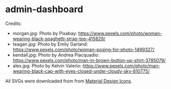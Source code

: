 # admin-dashboard


Credits:
 - morgan.jpg: Photo by Pixabay: https://www.pexels.com/photo/woman-wearing-black-spaghetti-strap-top-415829/
 - teagan.jpg: Photo by Emily Garland: https://www.pexels.com/photo/woman-posing-for-photo-1499327/
 - kendall.jpg: Photo by Andrea Piacquadio: https://www.pexels.com/photo/man-in-brown-button-up-shirt-3785079/
 - alex.jpg: Photo by Kelvin Valerio: https://www.pexels.com/photo/man-wearing-black-cap-with-eyes-closed-under-cloudy-sky-810775/

 All SVGs were downloaded from from [Material Design Icons](https://pictogrammers.com/library/mdi/).